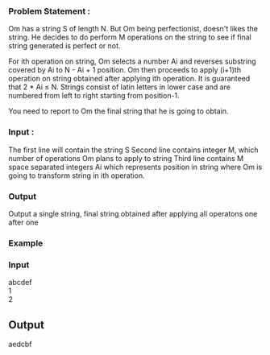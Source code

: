 ### Problem Statement :
Om has a string S of length N. But Om being perfectionist, doesn't likes the string. He decides to do perform M operations on the string to see if final string generated is perfect or not.

For ith operation on string, Om selects a number Ai and reverses substring covered by Ai to N - Ai + 1 position. Om then proceeds to apply (i+1)th operation on string obtained after applying ith operation. It is guaranteed that 2 * Ai ≤ N. Strings consist of latin letters in lower case and are numbered from left to right starting from position-1.

You need to report to Om the final string that he is going to obtain.


### Input : 
The first line will contain the string S
Second line contains integer M, which number of operations Om plans to apply to string
Third line contains M space separated integers Ai which represents position in string where Om is going to transform string in ith operation.
### Output
Output a single string, final string obtained after applying all operatons one after one

### Example
### Input
abcdef<br>
1<br>
2
## Output
aedcbf
